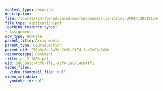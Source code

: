 ```yaml
---
content_type: resource
description: ''
file: /courses/14-462-advanced-macroeconomics-ii-spring-2004/5d05891c4cf8ffe1a2f01e6714c84ff1_ps_2_2003.pdf
file_type: application/pdf
learning_resource_types:
- Assignments
ocw_type: OCWFile
parent_title: Assignments
parent_type: CourseSection
parent_uid: 956a9c6e-8a7d-20d2-0f74-faa7e09e543d
resourcetype: Document
title: ps_2_2003.pdf
uid: 5d05891c-4cf8-ffe1-a2f0-1e6714c84ff1
video_files:
  video_thumbnail_file: null
video_metadata:
  youtube_id: null
---
```

